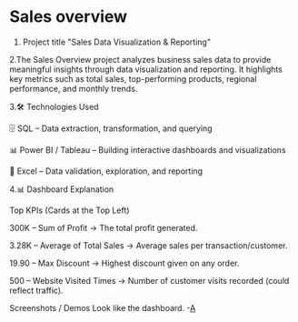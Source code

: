 # Sales overview

1. Project title
"Sales Data Visualization & Reporting"

2.The Sales Overview project analyzes business sales data to provide meaningful insights through data visualization and reporting.
It highlights key metrics such as total sales, top-performing products, regional performance, and monthly trends.

3.🛠️ Technologies Used

🗄️ SQL – Data extraction, transformation, and querying

📊 Power BI / Tableau – Building interactive dashboards and visualizations

📑 Excel – Data validation, exploration, and reporting



4.📊 Dashboard Explanation

Top KPIs (Cards at the Top Left)

300K – Sum of Profit → The total profit generated.

3.28K – Average of Total Sales → Average sales per transaction/customer.

19.90 – Max Discount → Highest discount given on any order.

500 – Website Visited Times → Number of customer visits recorded (could reflect traffic).

Screenshots / Demos
Look like the dashboard. -[A](https://github.com/akshay-morya/sales-dashboard/blob/main/Screenshot%202025-09-28%20103145.png)










